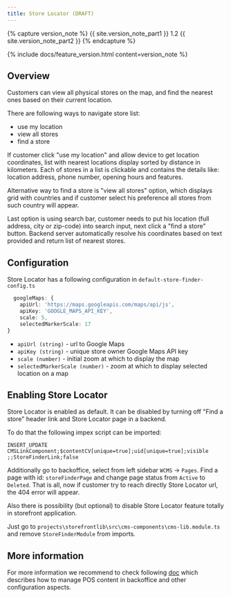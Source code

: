 ```yaml
---
title: Store Locator (DRAFT)
---
```


{% capture version_note %}
{{ site.version_note_part1 }} 1.2 {{ site.version_note_part2 }}
{% endcapture %}

{% include docs/feature_version.html content=version_note %}

## Overview

Customers can view all physical stores on the map, and find the nearest ones based on their current location.

There are following ways to navigate store list:

- use my location
- view all stores
- find a store

If customer click "use my location" and allow device to get location coordinates, list with nearest locations display sorted by distance in kilometers. Each of stores in a list is clickable and contains the details like: location address, phone number, opening hours and features.

Alternative way to find a store is "view all stores" option, which displays grid with countries and if customer select his preference all stores from such country will appear.

Last option is using search bar, customer needs to put his location (full address, city or zip-code) into search input, next click a "find a store" button. Backend server automatically resolve his coordinates based on text provided and return list of nearest stores.

## Configuration

Store Locator has a following configuration in `default-store-finder-config.ts`

```typescript
  googleMaps: {
    apiUrl: 'https://maps.googleapis.com/maps/api/js',
    apiKey: 'GOOGLE_MAPS_API_KEY',
    scale: 5,
    selectedMarkerScale: 17
}
```

- `apiUrl (string)` - url to Google Maps
- `apiKey (string)` - unique store owner Google Maps API key
- `scale (number)` - initial zoom at which to display the map
- `selectedMarkerScale (number)` - zoom at which to display selected location on a map

## Enabling Store Locator

Store Locator is enabled as default. It can be disabled by turning off "Find a store" header link and Store Locator page in a backend.

To do that the following impex script can be imported:

```
INSERT_UPDATE CMSLinkComponent;$contentCV[unique=true];uid[unique=true];visible
;;StoreFinderLink;false
```

Additionally go to backoffice, select from left sidebar `WCMS` -> `Pages`. Find a page with id: `storeFinderPage` and change page status from `Active` to `Deleted`. That is all, now if customer try to reach directly Store Locator url, the 404 error will appear.

Also there is possibility (but optional) to disable Store Locator feature totally in storefront application.

Just go to `projects\storefrontlib\src\cms-components\cms-lib.module.ts` and remove `StoreFinderModule` from imports.

## More information

For more information we recommend to check following [doc](https://help.sap.com/viewer/4c33bf189ab9409e84e589295c36d96e/1905/en-US/8aefbe4086691014bcc4feeef292c19d.html) which describes how to manage POS content in backoffice and other configuration aspects.
